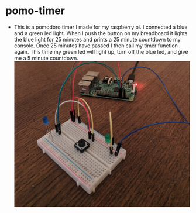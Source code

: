 # pomo-timer
- This is a pomodoro timer I made for my raspberry pi. I connected a blue and a green led light. When I push the button on my breadboard it lights the blue light for 25 minutes and prints a 25 minute countdown to my console. Once 25 minutes have passed I then call my timer function again. This time my green led will light up, turn off the blue led, and give me a 5 minute countdown.
![](rasp.png)
